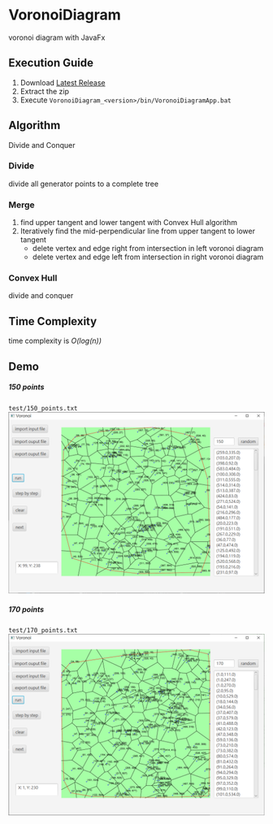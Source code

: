 # VoronoiDiagram
voronoi diagram with JavaFx

## Execution Guide

1. Download [Latest Release](https://github.com/dockyu/VoronoiDiagram/releases/latest)
2. Extract the zip
3. Execute `VoronoiDiagram_<version>/bin/VoronoiDiagramApp.bat`

## Algorithm
Divide and Conquer

### Divide
divide all generator points to a complete tree

### Merge

1. find upper tangent and lower tangent with Convex Hull algorithm
2. Iteratively find the mid-perpendicular line from upper tangent to lower tangent
    + delete vertex and edge right from intersection in left voronoi diagram
    + delete vertex and edge left from intersection in right voronoi diagram

### Convex Hull
divide and conquer

## Time Complexity
time complexity is *O(log(n))*

## Demo

##### 150 points
`test/150_points.txt`
![150 points](doc/pic/150GP.png)

##### 170 points
`test/170_points.txt`
![170 points](doc/pic/170GP.png)